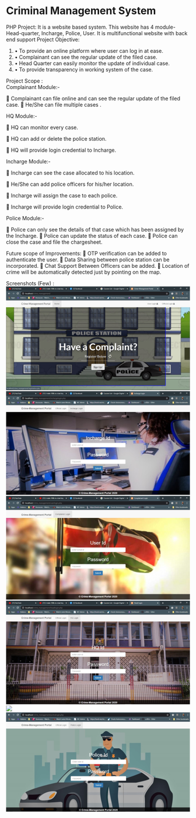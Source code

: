 # Criminal Management System
PHP Project: It is a website  based system. This website has 4 module- Head-quarter, Incharge, Police, User. It is multifunctional website with back end support
  Project Objective:
  1. •	To provide an online platform where user can log in at ease.
  2. •	Complainant can see the regular update of the filed case.
  3. •	Head Quarter can easily monitor the update of individual case.
  4. •	To provide transparency in working system of the case.
  
  
Project Scope :  
  Complainant Module:-

	Complainant can file online and can see the regular update of the filed case. 
	He/She can file multiple  cases .


HQ Module:- 

	HQ can monitor every case.
 
	HQ can add or delete the police station.

	HQ will provide login credential to Incharge. 

Incharge Module:-


	Incharge can see the case allocated to his location.

	He/She can add police officers for his/her location. 

	Incharge will assign the case to each police.

	Incharge will provide login credential to Police.

Police Module:-

	Police can only see the details of that case which has been assigned by the Incharge.
	Police can update the status of each case.
	Police can close the case and file the chargesheet.

Future scope of Improvements:
    	OTP verification can be added to authenticate the user.
    	Data Sharing between police station can be incorporated.
    	Chat Support Between Officers can be added.
    	Location of crime will be automatically detected just by pointing on the map. 

Screenshots (Few) :
    ![](screenshot/home.jpg)
    ![](screenshot/admin.jpg)
    ![](screenshot/citizen.jpg)
    ![](screenshot/head.jpg)
    ![](screenshot/officer.jpg)
    ![](screenshot/police.jpg)
    
  
